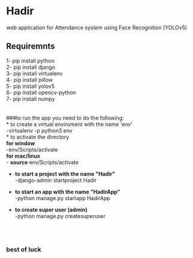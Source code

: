 # Hadir
web application for Attendance system using Face Recognition (YOLOv5)


## Requiremnts
1- pip install python <br>
2- pip install django <br>
3- pip install virtualenv <br>
4- pip install pillow <br>
5- pip install yolov5 <br>
6- pip install opencv-python <br>
7- pip install numpy <br>
 <br>
 <br>
###to run the app you need to do the following: <br>
    * to create a virtual enviroment with the name 'env' <br>
          -virtualenv -p python3 env <br>
    * to activate the directory  <br>
      **for window** <br>
           -env/Scripts/activate <br>
      **for mac/linux** <br>
           - **source** env/Scripts/activate <br>
   * **to start a project with the name "Hadir"** <br>
        -django-admin startproject Hadir <br>
     
   * **to start an app with the name "HadirApp"** <br>
         -python manage.py startapp HadirApp        <br>     
    
   * **to create super user (admin)** <br>
         -python manage.py createsuperuser     <br>    
     
      <br>
      <br>
   ### best of luck
